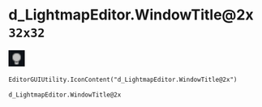 # d_LightmapEditor.WindowTitle@2x `32x32`
<img src="/img/d_LightmapEditor.WindowTitle.png" width=32 height=32>

``` CSharp
EditorGUIUtility.IconContent("d_LightmapEditor.WindowTitle@2x")
```
```
d_LightmapEditor.WindowTitle@2x
```
